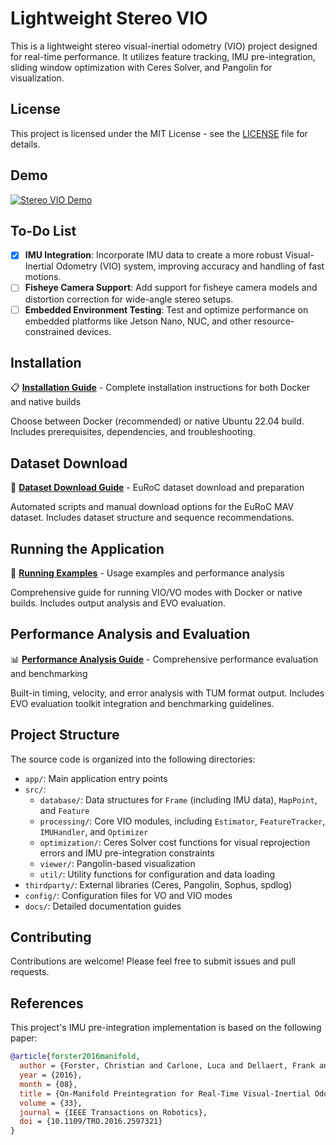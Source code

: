 # Lightweight Stereo VIO

This is a lightweight stereo visual-inertial odometry (VIO) project designed for real-time performance. It utilizes feature tracking, IMU pre-integration, sliding window optimization with Ceres Solver, and Pangolin for visualization.

## License

This project is licensed under the MIT License - see the [LICENSE](LICENSE) file for details.

## Demo
[![Stereo VIO Demo](https://img.youtube.com/vi/qdnn4ShEpTA/0.jpg)](https://youtu.be/qdnn4ShEpTA)

## To-Do List

- [x] **IMU Integration**: Incorporate IMU data to create a more robust Visual-Inertial Odometry (VIO) system, improving accuracy and handling of fast motions.
- [ ] **Fisheye Camera Support**: Add support for fisheye camera models and distortion correction for wide-angle stereo setups.
- [ ] **Embedded Environment Testing**: Test and optimize performance on embedded platforms like Jetson Nano, NUC, and other resource-constrained devices.

## Installation

📋 **[Installation Guide](docs/Install.md)** - Complete installation instructions for both Docker and native builds

Choose between Docker (recommended) or native Ubuntu 22.04 build. Includes prerequisites, dependencies, and troubleshooting.

## Dataset Download

📁 **[Dataset Download Guide](docs/Download_Dataset.md)** - EuRoC dataset download and preparation

Automated scripts and manual download options for the EuRoC MAV dataset. Includes dataset structure and sequence recommendations.

## Running the Application

🚀 **[Running Examples](docs/Running_Example.md)** - Usage examples and performance analysis

Comprehensive guide for running VIO/VO modes with Docker or native builds. Includes output analysis and EVO evaluation.

## Performance Analysis and Evaluation

📊 **[Performance Analysis Guide](docs/Performance_Analysis.md)** - Comprehensive performance evaluation and benchmarking

Built-in timing, velocity, and error analysis with TUM format output. Includes EVO evaluation toolkit integration and benchmarking guidelines.

## Project Structure

The source code is organized into the following directories:

- `app/`: Main application entry points
- `src/`:
  - `database/`: Data structures for `Frame` (including IMU data), `MapPoint`, and `Feature`
  - `processing/`: Core VIO modules, including `Estimator`, `FeatureTracker`, `IMUHandler`, and `Optimizer`
  - `optimization/`: Ceres Solver cost functions for visual reprojection errors and IMU pre-integration constraints
  - `viewer/`: Pangolin-based visualization
  - `util/`: Utility functions for configuration and data loading
- `thirdparty/`: External libraries (Ceres, Pangolin, Sophus, spdlog)
- `config/`: Configuration files for VO and VIO modes
- `docs/`: Detailed documentation guides

## Contributing

Contributions are welcome! Please feel free to submit issues and pull requests.

## References

This project's IMU pre-integration implementation is based on the following paper:

```bibtex
@article{forster2016manifold,
  author = {Forster, Christian and Carlone, Luca and Dellaert, Frank and Scaramuzza, Davide},
  year = {2016},
  month = {08},
  title = {On-Manifold Preintegration for Real-Time Visual-Inertial Odometry},
  volume = {33},
  journal = {IEEE Transactions on Robotics},
  doi = {10.1109/TRO.2016.2597321}
}
```



